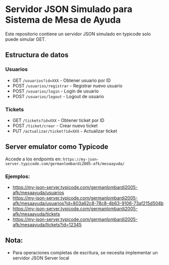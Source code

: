 # Servidor JSON Simulado para Sistema de Mesa de Ayuda

Este repositorio contiene un servidor JSON simulado en typicode solo puede simular GET.

## Estructura de datos

### Usuarios

- GET `/usuarios?id=XXX` - Obtener usuario por ID
- POST `/usuarios/registrar` - Registrar nuevo usuario 
- POST `/usuarios/login` - Login de usuario 
- POST `/usuarios/logout` - Logout de usuario 

### Tickets
- GET `/tickets?id=XXX` - Obtener ticket por ID
- POST `/ticket/crear` - Crear nuevo ticket 
- PUT `/actualizar/ticket?id=XXX` - Actualizar ticket 

## Server emulator como Typicode

Accede a los endpoints en:
`https://my-json-server.typicode.com/germanlombardi2005-afk/mesaayuda/`

### Ejemplos:
- https://my-json-server.typicode.com/germanlombardi2005-afk/mesaayuda/usuarios
- https://my-json-server.typicode.com/germanlombardi2005-afk/mesaayuda/usuarios?id=803a62c8-78c8-4b63-9106-73af215d504b
- https://my-json-server.typicode.com/germanlombardi2005-afk/mesaayuda/tickets
- https://my-json-server.typicode.com/germanlombardi2005-afk/mesaayuda/tickets?id=12345

## Nota:
- Para operaciones completas de escritura, se necesita implementar un servidor JSON Server local
